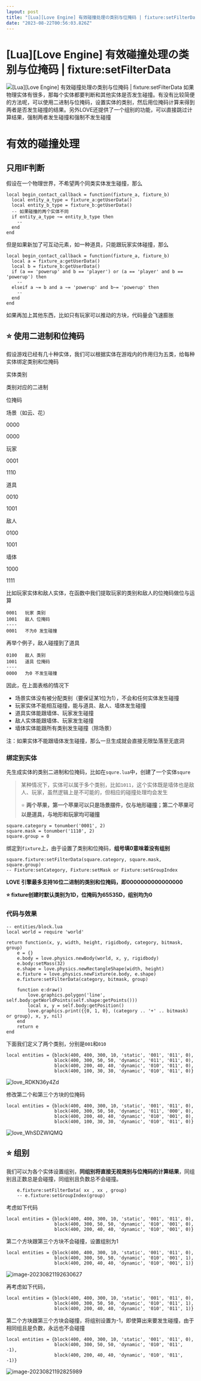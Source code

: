 ```yaml
---
layout: post
title: "[Lua][Love Engine] 有效碰撞处理の类别与位掩码 | fixture:setFilterData"
date: "2023-08-22T00:56:03.826Z"
---
```

\[Lua\]\[Love Engine\] 有效碰撞处理の类别与位掩码 | fixture:setFilterData
============================================================

![[Lua][Love Engine] 有效碰撞处理の类别与位掩码 | fixture:setFilterData](https://img2023.cnblogs.com/blog/2290413/202308/2290413-20230821193039719-1010907810.png) 如果物理实体有很多，那每个实体都要判断和其他实体是否发生碰撞。有没有比较简便的方法呢，可以使用二进制与位掩码，设置实体的类别，然后用位掩码计算来得到两者是否发生碰撞的结果。另外LOVE还提供了一个组别的功能，可以直接跳过计算结果，强制两者发生碰撞和强制不发生碰撞

有效的碰撞处理
=======

只用IF判断
------

假设在一个物理世界，不希望两个同类实体发生碰撞，那么

    local begin_contact_callback = function(fixture_a, fixture_b)
      local entity_a_type = fixture_a:getUserData()
      local entity_b_type = fixture_b:getUserData()
      -- 如果碰撞的两个实体不同
      if entity_a_type ~= entity_b_type then
    	-- 
      end
    end
    

但是如果新加了可互动元素，如一种道具，只能跟玩家实体碰撞，那么

    local begin_contact_callback = function(fixture_a, fixture_b)
      local a = fixture_a:getUserData()
      local b = fixture_b:getUserData()
      if (a == 'powerup' and b == 'player') or (a == 'player' and b == 'powerup') then
    	--
      elseif a ~= b and a ~= 'powerup' and b~= 'powerup' then
    	--
      end
    end
    

如果再加上其他东西，比如只有玩家可以推动的方块，代码量会飞速膨胀

⭐ 使用二进制和位掩码
-----------

假设游戏已经有几十种实体，我们可以根据实体在游戏内的作用归为五类，给每种实体绑定类别和位掩码

实体类别

类别对应的二进制

位掩码

场景（如云、花）

0000

0000

玩家

0001

1110

道具

0010

1001

敌人

0100

1001

墙体

1000

1111

比如玩家实体和敌人实体，在函数中我们提取玩家的类别和敌人的位掩码做位与运算

    0001   玩家 类别
    1001   敌人 位掩码
    ----
    0001   不为0 发生碰撞
    

再举个例子，敌人碰撞到了道具

    0100   敌人 类别
    1001   道具 位掩码
    ----
    0000   为0 不发生碰撞
    

因此，在上面表格的情况下

*   场景实体没有被分配类别（要保证某1位为1），不会和任何实体发生碰撞
*   玩家实体不能相互碰撞，能与道具、敌人、墙体发生碰撞
*   道具实体能跟墙体、玩家发生碰撞
*   敌人实体能跟墙体、玩家发生碰撞
*   墙体实体能跟所有类别发生碰撞（除场景）

注：如果实体不能跟墙体发生碰撞，那么一旦生成就会直接无限坠落至无底洞

### 绑定到实体

先生成实体的类别二进制和位掩码，比如在`squre.lua`中，创建了一个实体`squre`

> 某种情况下，实体可以属于多个类别，比如`1011`，这个实体既是墙体也是敌人、玩家，虽然逻辑上是不可能的，但相应的碰撞处理均会发生
> 
> ⭐ **两个苹果，第一个苹果可以只是场景摆件，仅与地形碰撞；第二个苹果可以是道具，与地形和玩家均可碰撞**

    square.category = tonumber('0001', 2)
    square.mask = tonumber('1110', 2)
    square.group = 0
    

绑定到`fixture`上，由于设置了类别和位掩码，**组号填0意味着没有组别**

    square.fixture:setFilterData(square.category, square.mask, square.group)
    -- Fixture:setCategory, Fixture:setMask or Fixture:setGroupIndex 
    

**LOVE 引擎最多支持16位二进制的类别和位掩码，即0000000000000000**

**⭐ fixture创建时默认类别为1D，位掩码为65535D，组别均为0**

### 代码与效果

    -- entities/block.lua
    local world = require 'world'
    
    return function(x, y, width, height, rigidbody, category, bitmask, group)
        e = {}
        e.body = love.physics.newBody(world, x, y, rigidbody)
        e.body:setMass(32)
        e.shape = love.physics.newRectangleShape(width, height)
        e.fixture = love.physics.newFixture(e.body, e.shape)
        e.fixture:setFilterData(category, bitmask, group)
    
        function e:draw()
            love.graphics.polygon('line', self.body:getWorldPoints(self.shape:getPoints()))
            local x, y = self.body:getPosition()
            love.graphics.print({{0, 1, 0}, (category .. '+' .. bitmask) or group}, x, y, nil)
        end
        return e
    end
    

下面我们定义了两个类别，分别是`001`和`010`

    local entities = {block(400, 400, 300, 10, 'static', '001', '011', 0),
                      block(400, 300, 50, 50, 'dynamic', '011', '011', 0),
                      block(400, 200, 40, 40, 'dynamic', '010', '011', 0),
                      block(400, 100, 30, 30, 'dynamic', '010', '011', 0)}
    

![love_RDKN36y4Zd](https://xiaonenglife.oss-cn-hangzhou.aliyuncs.com/static/pic/2023/08/20230821192959_love_RDKN36y4Zd.gif)

修改第二个和第三个方块的位掩码

    local entities = {block(400, 400, 300, 10, 'static', '001', '011', 0),
                      block(400, 300, 50, 50, 'dynamic', '011', '000', 0),
                      block(400, 200, 40, 40, 'dynamic', '010', '001', 0),
                      block(400, 100, 30, 30, 'dynamic', '010', '011', 0)}
    

![love_WhSDZWlQMQ](https://xiaonenglife.oss-cn-hangzhou.aliyuncs.com/static/pic/2023/08/20230821193000_love_WhSDZWlQMQ.gif)

⭐ 组别
----

我们可以为各个实体设置组别，**同组别将直接无视类别与位掩码的计算结果**，同组别且正数总是会碰撞，同组别且负数总不会碰撞。

        e.fixture:setFilterData( xx , xx , group)
        -- e.fixture:setGroupIndex(group)
    

考虑如下代码

    local entities = {block(400, 400, 300, 10, 'static', '001', '011', 0),
                      block(400, 300, 50, 50, 'dynamic', '010', '001', 0),
                      block(400, 200, 40, 40, 'dynamic', '010', '001', 0)}
    

第二个方块跟第三个方块不会碰撞，设置组别为1

    local entities = {block(400, 400, 300, 10, 'static', '001', '011', 0),
                      block(400, 300, 50, 50, 'dynamic', '010', '001', 1),
                      block(400, 200, 40, 40, 'dynamic', '010', '001', 1)}
    

![image-20230821192630627](https://xiaonenglife.oss-cn-hangzhou.aliyuncs.com/static/pic/2023/08/20230821193003_image-20230821192630627.png)

再考虑如下代码，

    local entities = {block(400, 400, 300, 10, 'static', '001', '011', 0),
                      block(400, 300, 50, 50, 'dynamic', '010', '011', 1),
                      block(400, 200, 40, 40, 'dynamic', '010', '011', 1)}
    

第二个方块跟第三个方块会碰撞，将组别设置为-1，即使算出来要发生碰撞，由于相同组且是负数，永远也不会碰撞

    local entities = {block(400, 400, 300, 10, 'static', '001', '011', 0),
                      block(400, 300, 50, 50, 'dynamic', '010', '011', -1),
                      block(400, 200, 40, 40, 'dynamic', '010', '011', -1)}
    

![image-20230821192825989](https://xiaonenglife.oss-cn-hangzhou.aliyuncs.com/static/pic/2023/08/20230821193005_image-20230821192825989.png)